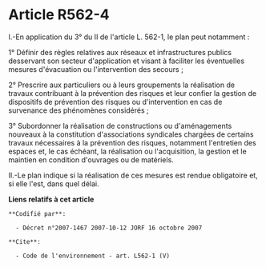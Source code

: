# Article R562-4

I.-En application du 3° du II de l'article L. 562-1, le plan peut notamment : 

1° Définir des règles relatives aux réseaux et infrastructures publics desservant son secteur d'application et visant à
faciliter les éventuelles mesures d'évacuation ou l'intervention des secours ; 

2° Prescrire aux particuliers ou à leurs groupements la réalisation de travaux contribuant à la prévention des risques et
leur confier la gestion de dispositifs de prévention des risques ou d'intervention en cas de survenance des phénomènes
considérés ; 

3° Subordonner la réalisation de constructions ou d'aménagements nouveaux à la constitution d'associations syndicales
chargées de certains travaux nécessaires à la prévention des risques, notamment l'entretien des espaces et, le cas échéant,
la réalisation ou l'acquisition, la gestion et le maintien en condition d'ouvrages ou de matériels. 

II.-Le plan indique si la réalisation de ces mesures est rendue obligatoire et, si elle l'est, dans quel délai.

**Liens relatifs à cet article**

	**Codifié par**:

	  - Décret n°2007-1467 2007-10-12 JORF 16 octobre 2007

	**Cite**:

	  - Code de l'environnement - art. L562-1 (V)
